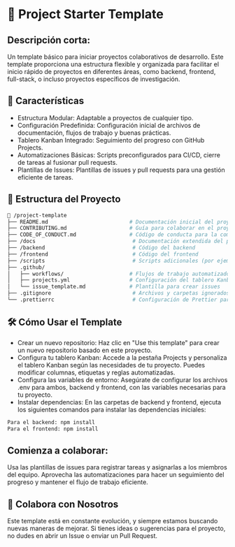 # 📁 Project Starter Template
## Descripción corta:
Un template básico para iniciar proyectos colaborativos de desarrollo. Este template proporciona una estructura flexible y organizada para facilitar el inicio rápido de proyectos en diferentes áreas, como backend, frontend, full-stack, o incluso proyectos específicos de investigación.

## 🚀 Características
- Estructura Modular: Adaptable a proyectos de cualquier tipo.
- Configuración Predefinida: Configuración inicial de archivos de documentación, flujos de trabajo y buenas prácticas.
- Tablero Kanban Integrado: Seguimiento del progreso con GitHub Projects.
- Automatizaciones Básicas: Scripts preconfigurados para CI/CD, cierre de tareas al fusionar pull requests.
- Plantillas de Issues: Plantillas de issues y pull requests para una gestión eficiente de tareas.

## 📂 Estructura del Proyecto
```bash
📁 /project-template
├── README.md                          # Documentación inicial del proyecto
├── CONTRIBUTING.md                    # Guía para colaborar en el proyecto
├── CODE_OF_CONDUCT.md                 # Código de conducta para la comunidad
├── /docs                               # Documentación extendida del proyecto
├── /backend                            # Código del backend
├── /frontend                           # Código del frontend
├── /scripts                            # Scripts adicionales (por ejemplo, de despliegue)
├── .github/
│   ├── workflows/                     # Flujos de trabajo automatizados (CI/CD)
│   ├── projects.yml                   # Configuración del tablero Kanban
│   └── issue_template.md              # Plantilla para crear issues
├── .gitignore                          # Archivos y carpetas ignorados por git
└── .prettierrc                         # Configuración de Prettier para formateo de código
```

## 🛠️ Cómo Usar el Template
- Crear un nuevo repositorio:
Haz clic en "Use this template" para crear un nuevo repositorio basado en este proyecto.
- Configura tu tablero Kanban:
Accede a la pestaña Projects y personaliza el tablero Kanban según las necesidades de tu proyecto. Puedes modificar columnas, etiquetas y reglas automatizadas.
- Configura las variables de entorno:
Asegúrate de configurar los archivos .env para ambos, backend y frontend, con las variables necesarias para tu proyecto.
- Instalar dependencias:
En las carpetas de backend y frontend, ejecuta los siguientes comandos para instalar las dependencias iniciales:
```bash
Para el backend: npm install
Para el frontend: npm install
```

## Comienza a colaborar:
Usa las plantillas de issues para registrar tareas y asignarlas a los miembros del equipo.
Aprovecha las automatizaciones para hacer un seguimiento del progreso y mantener el flujo de trabajo eficiente.

## 🤝 Colabora con Nosotros
Este template está en constante evolución, y siempre estamos buscando nuevas maneras de mejorar. Si tienes ideas o sugerencias para el proyecto, no dudes en abrir un Issue o enviar un Pull Request.
